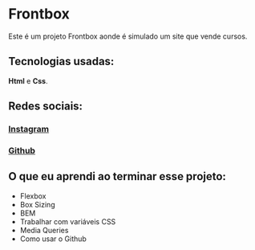 # Frontbox

Este é um projeto Frontbox aonde é simulado um site que vende cursos.

## Tecnologias usadas:

**Html** e **Css**.

## Redes sociais:

### [Instagram](https://www.instagram.com/paulopbi_/)

### [Github](https://github.com/Paulpbi)

## O que eu aprendi ao terminar esse projeto:

- Flexbox
- Box Sizing
- BEM
- Trabalhar com variáveis CSS
- Media Queries
- Como usar o Github
